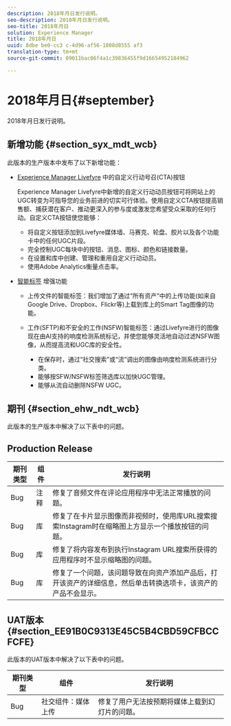 ```yaml
---
description: 2018年月日发行说明。
seo-description: 2018年月日发行说明。
seo-title: 2018年月日
solution: Experience Manager
title: 2018年月日
uuid: 8dbe be0-cc3 c-4d96-af56-1808d8555 af3
translation-type: tm+mt
source-git-commit: 09011bac06f4a1c39836455f9d16654952184962

---
```



# 2018年月日{#september}

2018年月日发行说明。

## 新增功能 {#section_syx_mdt_wcb}

此版本的生产版本中发布了以下新增功能：

* [Experience Manager Livefyre](/help/using/c-features-livefyre/c-call-to-action-button.md#topic_EBE23A0F827645E0A0C619DCF3872EE5) 中的自定义行动号召(CTA)按钮

   Experience Manager Livefyre中新增的自定义行动动员按钮可将网站上的UGC转变为可指导您的业务前进的切实可行体验。使用自定义CTA按钮提高销售额、捕获潜在客户、推动更深入的参与度或激发您希望受众采取的任何行动。自定义CTA按钮使您能够：

   * 将自定义按钮添加到Livefyre媒体墙、马赛克、轮盘、胶片以及各个功能卡中的任何UGC片段。
   * 完全控制UGC每块中的按钮、消息、图标、颜色和链接数量。
   * 在设置和库中创建、管理和重用自定义行动动员。
   * 使用Adobe Analytics衡量点击率。

* [智能标签](/help/using/c-features-livefyre/c-smart-tags/c-smart-tags.md#c_smart_tags) 增强功能

   * 上传文件的智能标签：我们增加了通过“所有资产”中的上传功能(如来自Google Drive、Dropbox、Flickr等)上载到库上的Smart Tag图像的功能。
   * 工作(SFTP)和不安全的工作(NSFW)智能标签：通过Livefyre进行的图像现在由AI支持的响度检测系统标记，并使您能够灵活地自动过滤NSFW图像，从而提高流和UGC库的安全性。

      * 在保存时，通过“社交搜索”或“流”调出的图像由响度检测系统进行分类。
      * 能够按SFW/NSFW标签筛选库以加快UGC管理。
      * 能够从流自动删除NSFW UGC。

## 期刊 {#section_ehw_ndt_wcb}

此版本的生产版本中解决了以下表中的问题。

## Production Release

| **期刊类型** | **组件** | **发行说明** |
|---|---|---|
| Bug | 注释 | 修复了音频文件在评论应用程序中无法正常播放的问题。 |
| Bug | 库 | 修复了在卡片显示图像而非视频时，使用库URL搜索搜索Instagram时在缩略图上方显示一个播放按钮的问题。 |
| Bug | 库 | 修复了将内容发布到执行Instagram URL搜索所获得的应用程序时不显示缩略图的问题。 |
| Bug | 库 | 修复了一个问题，该问题导致在向资产添加产品后，打开该资产的详细信息，然后单击转换选项卡，该资产的产品不会显示。 |

## UAT版本 {#section_EE91B0C9313E45C5B4CBD59CFBCCFCFE}

此版本的UAT版本中解决了以下表中的问题。

| **期刊类型** | **组件** | **发行说明** |
|---|---|---|
| Bug | 社交组件：媒体上传 | 修复了用户无法按预期将媒体上载到幻灯片的问题。 |

